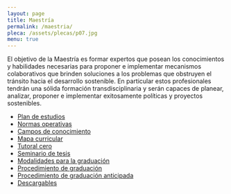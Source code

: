 ```yaml
---
layout: page
title: Maestría
permalink: /maestria/
pleca: /assets/plecas/p07.jpg
menu: true
---
```


El objetivo de la Maestría es formar expertos que posean los conocimientos y habilidades
necesarias para proponer e implementar mecanismos colaborativos que brinden soluciones a los
problemas que obstruyen el tránsito hacia el desarrollo sostenible. En particular estos profesionales
tendrán una sólida formación transdisciplinaria y serán capaces de planear, analizar, proponer e
implementar exitosamente políticas y proyectos sostenibles.

 - [Plan de estudios](/assets/docs/plan-maestria.pdf)
 - [Normas operativas](/assets/docs/normas_operativas.pdf)
 - [Campos de conocimiento](/maestria/campos)
 - [Mapa curricular](/maestria/mapa)
 - [Tutoral cero](/maestria/tutoral_cero/)
 - [Seminario de tesis](/maestria/seminario_tesis)
 - [Modalidades para la graduación](/maestria/modalidades_graduacion)
 - [Procedimiento de graduación](/maestria/graduacion)
 - [Procedimiento de graduación anticipada](/maestria/graduacion-anticipada/)
 - [Descargables](/maestria/descargables)

